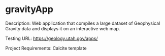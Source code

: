 # gravityApp
Description: 
  Web application that compiles a large dataset of Geophysical Gravity data and displays it on an interactive web map.
  
Testing URL:
  https://geology.utah.gov/apps/<fillin>

Project Requirements:
  Calcite template
   
